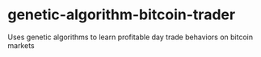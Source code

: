 genetic-algorithm-bitcoin-trader
================================

Uses genetic algorithms to learn profitable day trade behaviors on bitcoin markets
